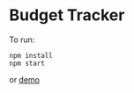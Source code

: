 # Budget Tracker


To run:
```
npm install
npm start
```

or [demo](https://rocky-crag-01437.herokuapp.com/)
